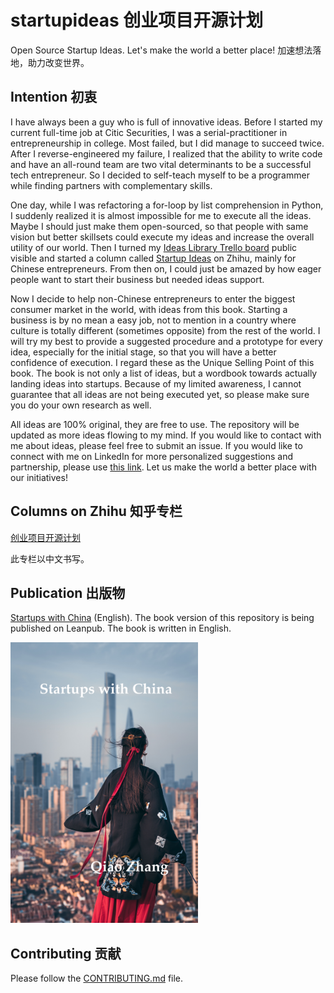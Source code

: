# startupideas 创业项目开源计划
Open Source Startup Ideas. Let's make the world a better place!
加速想法落地，助力改变世界。

## Intention 初衷
I have always been a guy who is full of innovative ideas. Before I started my current full-time job at Citic Securities, I was a serial-practitioner in entrepreneurship in college. Most failed, but I did manage to succeed twice. After I reverse-engineered my failure, I realized that the ability to write code and have an all-round team are two vital determinants to be a successful tech entrepreneur. So I decided to self-teach myself to be a programmer while finding partners with complementary skills.

One day, while I was refactoring a for-loop by list comprehension in Python, I suddenly realized it is almost impossible for me to execute all the ideas. Maybe I should just make them open-sourced, so that people with same vision but better skillsets could execute my ideas and increase the overall utility of our world. Then I turned my [Ideas Library Trello board](https://trello.com/b/BIweoXtT/ideas-library) public visible and started a column called [Startup Ideas](https://zhuanlan.zhihu.com/startupideas) on Zhihu, mainly for Chinese entrepreneurs. From then on, I could just be amazed by how eager people want to start their business but needed ideas support.

Now I decide to help non-Chinese entrepreneurs to enter the biggest consumer market in the world, with ideas from this book. Starting a business is by no mean a easy job, not to mention in a country where culture is totally different (sometimes opposite) from the rest of the world. I will try my best to provide a suggested procedure and a prototype for every idea, especially for the initial stage, so that you will have a better confidence of execution. I regard these as the Unique Selling Point of this book. The book is not only a list of ideas, but a wordbook towards actually landing ideas into startups. Because of my limited awareness, I cannot guarantee that all ideas are not being executed yet, so please make sure you do your own research as well.

All ideas are 100% original, they are free to use. The repository will be updated as more ideas flowing to my mind. If you would like to contact with me about ideas, please feel free to submit an issue. If you would like to connect with me on LinkedIn for more personalized suggestions and partnership, please use [this link](https://www.linkedin.com/in/qiaoz/). Let us make the world a better place with our initiatives!

## Columns on Zhihu 知乎专栏
[创业项目开源计划](https://zhuanlan.zhihu.com/startupideas)

此专栏以中文书写。

## Publication 出版物
[Startups with China](https://leanpub.com/startupswithchina) (English). The book version of this repository is being published on Leanpub. The book is written in English.

<img src="manuscript/images/cover.jpg" width="300">

## Contributing 贡献
Please follow the [CONTRIBUTING.md](/CONTRIBUTING.md) file.
